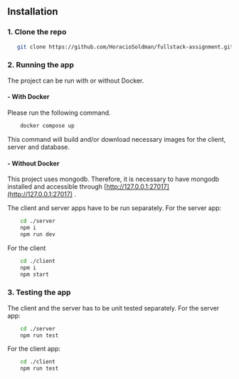 ## Installation
### 1. Clone the repo
```bash
   git clone https://github.com/HoracioSoldman/fullstack-assignment.git
```

### 2. Running the app
The project can be run with or without Docker.
#### - With Docker
Please run the following command.

```bash
    docker compose up
```
This command will build and/or download necessary images for the client, server and database.

#### - Without Docker
This project uses mongodb. Therefore, it is necessary to have mongodb installed and accessible through [http://127.0.0.1:27017](http://127.0.0.1:27017) .

The client and server apps have to be run separately.
For the server app:

```bash
    cd ./server
    npm i
    npm run dev
```

For the client
```bash
    cd ./client
    npm i
    npm start
```
### 3. Testing the app
The client and the server has to be unit tested separately.
For the server app:

```bash
    cd ./server
    npm run test
```

For the client app:

```bash
    cd ./client
    npm run test
```
